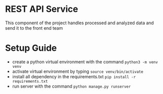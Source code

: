 # REST API Service
This component of the project handles processed and analyzed data and send it to the front end team

# Setup Guide
- create a python virtual environment with the command `python3 -m venv venv`
- activate virtual environment by typing `source venv/bin/activate`
- install all dependency in the requirements.txt `pip install -r requirements.txt`
- run server with the command `python manage.py runserver`
